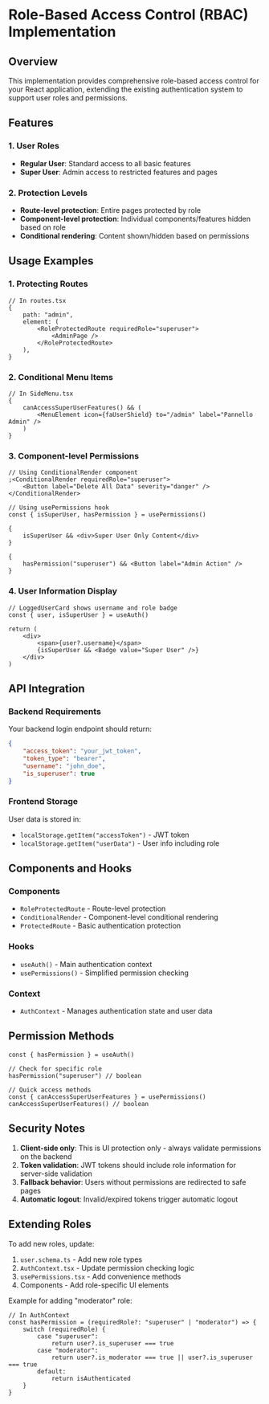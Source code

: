 # Role-Based Access Control (RBAC) Implementation

## Overview

This implementation provides comprehensive role-based access control for your React application, extending the existing authentication system to support user roles and permissions.

## Features

### 1. User Roles

-   **Regular User**: Standard access to all basic features
-   **Super User**: Admin access to restricted features and pages

### 2. Protection Levels

-   **Route-level protection**: Entire pages protected by role
-   **Component-level protection**: Individual components/features hidden based on role
-   **Conditional rendering**: Content shown/hidden based on permissions

## Usage Examples

### 1. Protecting Routes

```tsx
// In routes.tsx
{
    path: "admin",
    element: (
        <RoleProtectedRoute requiredRole="superuser">
            <AdminPage />
        </RoleProtectedRoute>
    ),
}
```

### 2. Conditional Menu Items

```tsx
// In SideMenu.tsx
{
    canAccessSuperUserFeatures() && (
        <MenuElement icon={faUserShield} to="/admin" label="Pannello Admin" />
    )
}
```

### 3. Component-level Permissions

```tsx
// Using ConditionalRender component
;<ConditionalRender requiredRole="superuser">
    <Button label="Delete All Data" severity="danger" />
</ConditionalRender>

// Using usePermissions hook
const { isSuperUser, hasPermission } = usePermissions()

{
    isSuperUser && <div>Super User Only Content</div>
}

{
    hasPermission("superuser") && <Button label="Admin Action" />
}
```

### 4. User Information Display

```tsx
// LoggedUserCard shows username and role badge
const { user, isSuperUser } = useAuth()

return (
    <div>
        <span>{user?.username}</span>
        {isSuperUser && <Badge value="Super User" />}
    </div>
)
```

## API Integration

### Backend Requirements

Your backend login endpoint should return:

```json
{
    "access_token": "your_jwt_token",
    "token_type": "bearer",
    "username": "john_doe",
    "is_superuser": true
}
```

### Frontend Storage

User data is stored in:

-   `localStorage.getItem("accessToken")` - JWT token
-   `localStorage.getItem("userData")` - User info including role

## Components and Hooks

### Components

-   `RoleProtectedRoute` - Route-level protection
-   `ConditionalRender` - Component-level conditional rendering
-   `ProtectedRoute` - Basic authentication protection

### Hooks

-   `useAuth()` - Main authentication context
-   `usePermissions()` - Simplified permission checking

### Context

-   `AuthContext` - Manages authentication state and user data

## Permission Methods

```tsx
const { hasPermission } = useAuth()

// Check for specific role
hasPermission("superuser") // boolean

// Quick access methods
const { canAccessSuperUserFeatures } = usePermissions()
canAccessSuperUserFeatures() // boolean
```

## Security Notes

1. **Client-side only**: This is UI protection only - always validate permissions on the backend
2. **Token validation**: JWT tokens should include role information for server-side validation
3. **Fallback behavior**: Users without permissions are redirected to safe pages
4. **Automatic logout**: Invalid/expired tokens trigger automatic logout

## Extending Roles

To add new roles, update:

1. `user.schema.ts` - Add new role types
2. `AuthContext.tsx` - Update permission checking logic
3. `usePermissions.tsx` - Add convenience methods
4. Components - Add role-specific UI elements

Example for adding "moderator" role:

```tsx
// In AuthContext
const hasPermission = (requiredRole?: "superuser" | "moderator") => {
    switch (requiredRole) {
        case "superuser":
            return user?.is_superuser === true
        case "moderator":
            return user?.is_moderator === true || user?.is_superuser === true
        default:
            return isAuthenticated
    }
}
```
